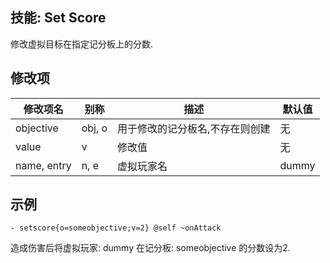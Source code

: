 技能: Set Score
--------------------------

修改虚拟目标在指定记分板上的分数.

修改项
----------

| 修改项名 | 别称    | 描述                                                                                                    | 默认值 |
|-----------|------------|----------------------------------------------------------------------------------------------------------------|---------------|
| objective | obj, o  | 用于修改的记分板名,不存在则创建 | 无 |
| value     | v       | 修改值 | 无 |
| name, entry | n, e    | 虚拟玩家名                    | dummy   |
                                                                            
示例
----

    - setscore{o=someobjective;v=2} @self ~onAttack

造成伤害后将虚拟玩家: dummy 在记分板: someobjective 的分数设为2.